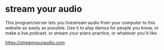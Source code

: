 # stream your audio

This program/server lets you livestream audio from your computer to this website as easily as possible. Use it to play demos for people you know, or make a live podcast, or stream your piano practice, or whatever you'd like.

https://streamyouraudio.com
